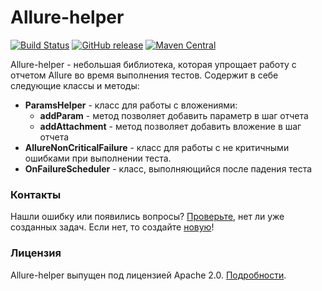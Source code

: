 # Allure-helper
[![Build Status](https://travis-ci.org/sbtqa/allure-helper.svg?branch=master)](https://travis-ci.org/sbtqa/allure-helper) [![GitHub release](https://img.shields.io/github/release/sbtqa/allure-helper.svg?style=flat-square)](https://github.com/sbtqa/allure-helper/releases) [![Maven Central](https://img.shields.io/maven-central/v/ru.sbtqa.tag/allure-helper.svg)](https://mvnrepository.com/artifact/ru.sbtqa.tag/allure-helper)

Allure-helper - небольшая библиотека, которая упрощает работу с отчетом Allure во время выполнения тестов.
Содержит в себе следующие классы и методы:  
* **ParamsHelper** - класс для работы с вложениями:
   * **addParam** - метод позволяет добавить параметр в шаг отчета
   * **addAttachment** - метод позволяет добавить вложение в шаг отчета
* **AllureNonCriticalFailure** - класс для работы с не критичными ошибками при выполнении теста.
* **OnFailureScheduler** - класс, выполняющийся после падения теста

### Контакты
Нашли ошибку или появились вопросы? [Проверьте](https://github.com/sbtqa/allure-helper/issues), нет ли уже созданных задач. Если нет, то создайте [новую](https://github.com/sbtqa/allure-helper/issues/new)!

### Лицензия 
Allure-helper выпущен под лицензией Apache 2.0. [Подробности](https://github.com/sbtqa/allure-helper/blob/master/LICENSE).